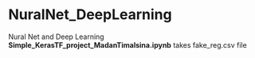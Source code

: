 # NuralNet_DeepLearning
Nural Net and Deep Learning
**Simple_KerasTF_project_MadanTimalsina.ipynb** takes fake_reg.csv file 
